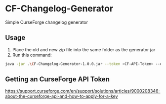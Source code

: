 # CF-Changelog-Generator
Simple CurseForge changelog generator

## Usage
1. Place the old and new zip file into the same folder as the generator jar
2. Run this command:
```sh
java -jar .\CF-Changelog-Generator-1.0.0.jar --token <CF-API-Token> --old <old-zip>.zip --new <new-zip>.zip
```

## Getting an CurseForge API Token
https://support.curseforge.com/en/support/solutions/articles/9000208346-about-the-curseforge-api-and-how-to-apply-for-a-key
